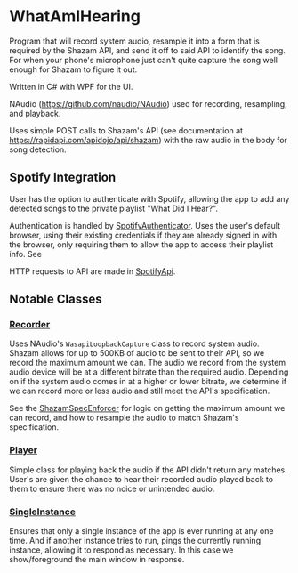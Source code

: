 # WhatAmIHearing

Program that will record system audio, resample it into a form that is required by the Shazam API, and send it off to said API to identify the song. For when your phone's microphone just can't quite capture the song well enough for Shazam to figure it out.

Written in C# with WPF for the UI.

NAudio (https://github.com/naudio/NAudio) used for recording, resampling, and playback.

Uses simple POST calls to Shazam's API (see documentation at https://rapidapi.com/apidojo/api/shazam) with the raw audio in the body for song detection.

## Spotify Integration

User has the option to authenticate with Spotify, allowing the app to add any detected songs to the private playlist "What Did I Hear?".

Authentication is handled by [SpotifyAuthenticator](https://github.com/zemoto/WhatAmIHearing/blob/main/WhatAmIHearing/Api/Spotify/SpotifyAuthenticator.cs). Uses the user's default browser, using their existing credentials if they are already signed in with the browser, only requiring them to allow the app to access their playlist info. See 

HTTP requests to API are made in [SpotifyApi](https://github.com/zemoto/WhatAmIHearing/blob/main/WhatAmIHearing/Api/Spotify/SpotifyApi.cs).

## Notable Classes

### [Recorder](https://github.com/zemoto/WhatAmIHearing/blob/main/WhatAmIHearing/Audio/Recorder.cs)

Uses NAudio's `WasapiLoopbackCapture` class to record system audio. Shazam allows for up to 500KB of audio to be sent to their API, so we record the maximum amount we can. The audio we record from the system audio device will be at a different bitrate than the required audio. Depending on if the system audio comes in at a higher or lower bitrate, we determine if we can record more or less audio and still meet the API's specification.

See the [ShazamSpecEnforcer](https://github.com/zemoto/WhatAmIHearing/blob/main/WhatAmIHearing/Api/ShazamSpecEnforcer.cs) for logic on getting the maximum amount we can record, and how to resample the audio to match Shazam's specification.

### [Player](https://github.com/zemoto/WhatAmIHearing/blob/main/WhatAmIHearing/Audio/Player.cs)

Simple class for playing back the audio if the API didn't return any matches. User's are given the chance to hear their recorded audio played back to them to ensure there was no noice or unintended audio.

### [SingleInstance](https://github.com/zemoto/WhatAmIHearing/blob/2.1/WhatAmIHearing/Utils/SingleInstance.cs)

Ensures that only a single instance of the app is ever running at any one time. And if another instance tries to run, pings the currently running instance, allowing it to respond as necessary. In this case we show/foreground the main window in response.
